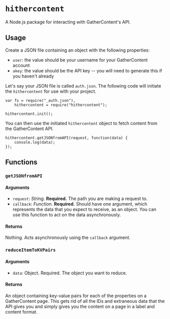 # `hithercontent`

A Node.js package for interacting with GatherContent's API.

## Usage

Create a JSON file containing an object with the following properties:

 - `user`: the value should be your username for your GatherContent account
 - `akey`: the value should be the API key -- you will need to generate this if
 you haven't already

Let's say your JSON file is called `auth.json`. The following code will
initiate the `hithercontent` for use with your project.

    var fs = require("_auth.json"),
        hithercontent = require("hithercontent");

    hithercontent.init();

You can then use the initiated `hithercontent` object to fetch content from
the GatherContent API.

    hithercontent.getJSONfromAPI(request, function(data) {
        console.log(data);
    });


## Functions

### `getJSONfromAPI`

#### Arguments

 - `request`: *String.* **Required.** The path you are making a request to.
 - `callback`: *Function.* **Required.** Should have one argument, which represents the data that you expect to receive, as an object. You can use this function to act on the data asynchronously.

#### Returns

Nothing. Acts asynchronously using the `callback` argument.

### `reduceItemToKVPairs`

#### Arguments

 - `data`: Object. Required. The object you want to reduce.

#### Returns

An object containing key-value pairs for each of the properties on a GatherContent page. This gets rid of all the IDs and extraneous data that the API gives you and simply gives you the content on a page in a label and content format.

